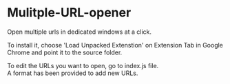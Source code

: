 # Mulitple-URL-opener
Open multiple urls in dedicated windows at a click.

To install it, choose 'Load Unpacked Extenstion' on Extension Tab in Google Chrome and point it to the source folder.  

To edit the URLs you want to open, go to index.js file.  
A format has been provided to add new URLs.  